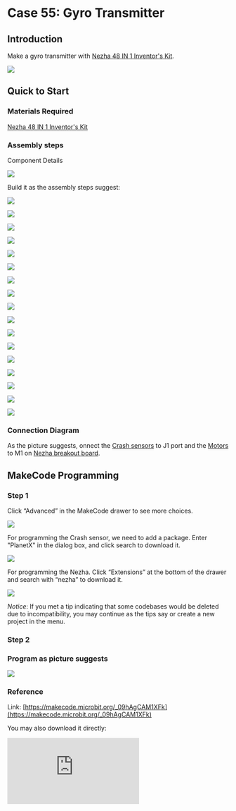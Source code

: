 # Case 55: Gyro Transmitter
## Introduction

Make a gyro transmitter with [Nezha 48 IN 1 Inventor's Kit](https://shop.elecfreaks.com/products/elecfreaks-micro-bit-nezha-48-in-1-inventors-kit-without-micro-bit-board?_pos=2&_sid=ed1b6fbd2&_ss=r).


![](./images/neza-inventor-s-kit-case-55-01.png)



## Quick to Start

### Materials Required

[Nezha 48 IN 1 Inventor's Kit](https://shop.elecfreaks.com/products/elecfreaks-micro-bit-nezha-48-in-1-inventors-kit-without-micro-bit-board?_pos=2&_sid=ed1b6fbd2&_ss=r)

### Assembly steps

Component Details

![](./images/neza-inventor-s-kit-case-55-02.png)


Build it as the assembly steps suggest:

![](./images/neza-inventor-s-kit-step-55-01.png)

![](./images/neza-inventor-s-kit-step-55-02.png)

![](./images/neza-inventor-s-kit-step-55-03.png)

![](./images/neza-inventor-s-kit-step-55-04.png)

![](./images/neza-inventor-s-kit-step-55-05.png)

![](./images/neza-inventor-s-kit-step-55-06.png)

![](./images/neza-inventor-s-kit-step-55-07.png)

![](./images/neza-inventor-s-kit-step-55-08.png)

![](./images/neza-inventor-s-kit-step-55-09.png)

![](./images/neza-inventor-s-kit-step-55-10.png)

![](./images/neza-inventor-s-kit-step-55-11.png)

![](./images/neza-inventor-s-kit-step-55-12.png)

![](./images/neza-inventor-s-kit-step-55-13.png)

![](./images/neza-inventor-s-kit-step-55-14.png)

![](./images/neza-inventor-s-kit-step-55-15.png)

![](./images/neza-inventor-s-kit-step-55-16.png)

![](./images/neza-inventor-s-kit-step-55-17.png)


### Connection Diagram

As the picture suggests, onnect the [Crash sensors](https://shop.elecfreaks.com/products/elecfreaks-planetx-crash-sensor?_pos=1&_sid=4ce9f1b2f&_ss=r) to J1 port and the  [Motors](https://shop.elecfreaks.com/products/elecfreaks-high-speed-building-blocks-motor?_pos=4&_sid=a2da3fff8&_ss=r) to M1 on [Nezha breakout board](https://shop.elecfreaks.com/products/elecfreaks-nezha-breakout-board?_pos=1&_sid=00432325a&_ss=r).




## MakeCode Programming

### Step 1
Click “Advanced” in the MakeCode drawer to see more choices.

![](./images/neza-inventor-s-kit-case-37-04.png)

For programming the Crash sensor, we need to add a package. Enter "PlanetX" in the dialog box, and click search to download it.

![](./images/neza-inventor-s-kit-case-37-05.png)

For programming the Nezha.  Click “Extensions” at the bottom of the drawer and search with “nezha” to download it.

![](./images/neza-inventor-s-kit-case-37-06.png)

*Notice*: If you met a tip indicating that some codebases would be deleted due to incompatibility, you may continue as the tips say or create a new project in the menu.

### Step 2
### Program as picture suggests

![](./images/neza-inventor-s-kit-case-55-07.png)

### Reference
Link: [https://makecode.microbit.org/_09hAgCAM1XFk](https://makecode.microbit.org/_09hAgCAM1XFk)

You may also download it directly:

<div
    style={{
        position: 'relative',
        paddingBottom: '60%',
        overflow: 'hidden',
    }}
>
    <iframe
        src="https://makecode.microbit.org/_09hAgCAM1XFk"
        frameborder="0"
        sandbox="allow-popups allow-forms allow-scripts allow-same-origin"
        style={{
            position: 'absolute',
            width: '100%',
            height: '100%',
        }}
    />
</div>

### Result

When the Crash sensor is pressed, the gyro transmitter starts to rotate, and when the crash sensor is released, the gyro transmitter stops rotating.
